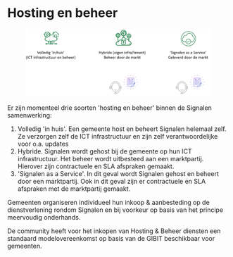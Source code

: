 # Hosting en beheer

<figure><img src="../.gitbook/assets/image (76).png" alt=""><figcaption></figcaption></figure>

Er zijn momenteel drie soorten 'hosting en beheer' binnen de Signalen samenwerking:

1. Volledig 'in huis'. Een gemeente host en beheert Signalen helemaal zelf. Ze verzorgen zelf de ICT infrastructuur en zijn zelf verantwoordelijke voor o.a. updates
2. Hybride. Signalen wordt gehost bij de gemeente op hun ICT infrastructuur. Het beheer wordt uitbesteed aan een marktpartij. Hierover zijn contractuele en SLA afspraken gemaakt.
3. 'Signalen as a Service'. In dit geval wordt Signalen gehost en beheert door een marktpartij. Ook in dit geval zijn er contractuele en SLA afspraken met de marktpartij gemaakt.

Gemeenten organiseren individueel hun inkoop & aanbesteding op de dienstverlening rondom Signalen en bij voorkeur op basis van het principe meervoudig onderhands.

De community heeft voor het inkopen van Hosting & Beheer diensten een standaard modelovereenkomst op basis van de GIBIT beschikbaar voor gemeenten.

